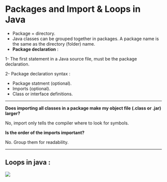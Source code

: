 # Packages and Import & Loops in Java

+ Package = directory.
+ Java classes can be grouped together in packages. A package name is the same as the directory (folder) name.
+ **Package declaration** : 

1- The first statement in a Java source file, must be the package declaration.
 
 2- Package declaration syntax :

 - Package statment (optional).
 - Imports (optional).
 - Class or interface definitions.

---


**Does importing all classes in a package make my object file (.class or .jar) larger?**

No, import only tells the compiler where to look for symbols.

**Is the order of the imports important?**

 No. Group them for readability.

 ---

 ## Loops in java :

 ![](https://image.slidesharecdn.com/igdpdc21-loops-150805221917-lva1-app6892/95/igdpd-c21-loops-3-638.jpg?cb=1438813171)
